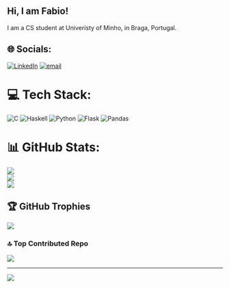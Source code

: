  ## Hi, I am Fabio!

 I am a CS student at Univeristy of Minho, in Braga, Portugal. </br>
 
## 🌐 Socials:
[![LinkedIn](https://img.shields.io/badge/LinkedIn-%230077B5.svg?logo=linkedin&logoColor=white)](https://linkedin.com/in/fabio-henrique14) [![email](https://img.shields.io/badge/Email-D14836?logo=gmail&logoColor=white)](mailto:fabiohenriquealves14@gmail.com) 

# 💻 Tech Stack:
![C](https://img.shields.io/badge/c-%2300599C.svg?style=for-the-badge&logo=c&logoColor=white) ![Haskell](https://img.shields.io/badge/Haskell-5e5086?style=for-the-badge&logo=haskell&logoColor=white) ![Python](https://img.shields.io/badge/python-3670A0?style=for-the-badge&logo=python&logoColor=ffdd54) ![Flask](https://img.shields.io/badge/flask-%23000.svg?style=for-the-badge&logo=flask&logoColor=white) ![Pandas](https://img.shields.io/badge/pandas-%23150458.svg?style=for-the-badge&logo=pandas&logoColor=white)
# 📊 GitHub Stats:
![](https://github-readme-stats.vercel.app/api?username=Faboy14&theme=aura&hide_border=false&include_all_commits=false&count_private=false)<br/>
![](https://nirzak-streak-stats.vercel.app/?user=Faboy14&theme=aura&hide_border=false)<br/>
![](https://github-readme-stats.vercel.app/api/top-langs/?username=Faboy14&theme=aura&hide_border=false&include_all_commits=false&count_private=false&layout=compact)

## 🏆 GitHub Trophies
![](https://github-profile-trophy.vercel.app/?username=Faboy14&theme=aura&no-frame=false&no-bg=true&margin-w=4)

### 🔝 Top Contributed Repo
![](https://github-contributor-stats.vercel.app/api?username=Faboy14&limit=5&theme=aura&combine_all_yearly_contributions=true)

---
[![](https://visitcount.itsvg.in/api?id=Faboy14&icon=0&color=10)](https://visitcount.itsvg.in)

<!-- Proudly created with GPRM ( https://gprm.itsvg.in ) -->
 
